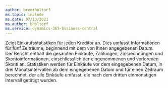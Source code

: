 ```yaml
---
author: brentholtorf
ms.topic: include
ms.date: 07/13/2021
ms.author: bholtorf
ms.service: dynamics-365-business-central
---
```

Zeigt Einkaufsstatistiken für jeden Kreditor an. Dies umfasst Informationen für fünf Zeiträume, beginnend mit dem von Ihnen angegebenen Datum.<br>Der Bericht enthält die gesamten Einkäufe, Zahlungen, Zinsrechnungen und Skontoinformationen, einschliesslich der eingenommenen und verlorenen Skonti an. Statistiken werden für Einkäufe vor dem eingegebenen Datum, in drei Monatsintervallen ab dem eingegebenen Datum und für einen Zeitraum berechnet, der alle Einkäufe umfasst, die nach dem dritten einmonatigen Intervall getätigt wurden.